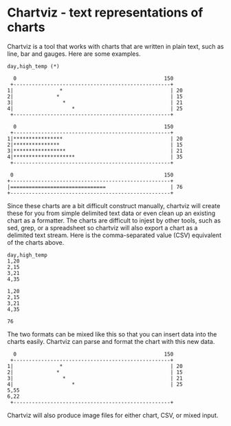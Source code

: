 # Chartviz - text representations of charts

Chartviz is a tool that works with charts that are written in plain text, such as line, bar and gauges. Here are some examples.

```.cv
day,high_temp (*)

  0                                                150
 +---------------------------------------------------+
1|               *                                   | 20
2|              *                                    | 15
3|                *                                  | 21
4|                   *                               | 25
 +---------------------------------------------------+

  0                                                150
 +---------------------------------------------------+
1|****************                                   | 20
2|***************                                    | 15
3|*****************                                  | 21
4|********************                               | 35
 +---------------------------------------------------+

 0                                                 150
+----------------------------------------------------+
|===============================                     | 76
+----------------------------------------------------+
```

Since these charts are a bit difficult construct manually, chartviz will create these for you from simple delimited text data or even clean up an existing chart as a formatter. The charts are difficult to injest by other tools, such as sed, grep, or a spreadsheet so chartviz will also export a chart as a delimited text stream. Here is the comma-separated value (CSV) equivalent of the charts above.

```.cv
day,high_temp
1,20
2,15
3,21
4,35

1,20
2,15
3,21
4,35

76
```

The two formats can be mixed like this so that you can insert data into the charts easily. Chartviz can parse and format the chart with this new data.

```.cv
  0                                                150
 +---------------------------------------------------+
1|               *                                   | 20
2|              *                                    | 15
3|                *                                  | 21
4|                   *                               | 25
5,55
6,22
 +---------------------------------------------------+
```

Chartviz will also produce image files for either chart, CSV, or mixed input.
